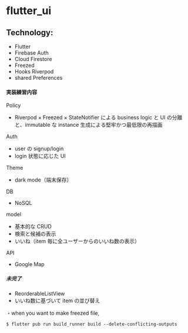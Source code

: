# flutter_ui

## Technology:

- Flutter
- Firebase Auth
- Cloud Firestore
- Freezed
- Hooks Riverpod
- shared Preferences

#### 実装練習内容

Policy

- Riverpod × Freezed × StateNotifier による business logic と UI の分離と、immutable な instance 生成による堅牢かつ最低限の再描画

Auth

- user の signup/login
- login 状態に応じた UI

Theme

- dark mode（端末保存）

DB

- NoSQL

model

- 基本的な CRUD
- 検索と候補の表示
- いいね（item 毎に全ユーザーからのいいね数の表示）

API

- Google Map

##### 未完了

- ReorderableListView
- いいね数に基づいて item の並び替え

・when you want to make freezed file,

```
$ flutter pub run build_runner build --delete-conflicting-outputs
```
